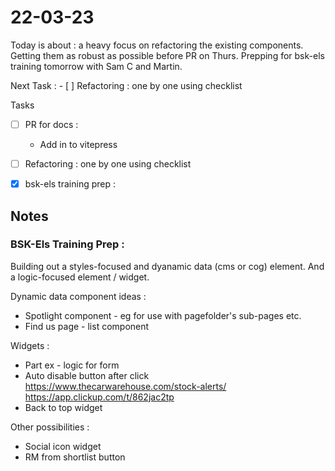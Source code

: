 # 22-03-23

Today is about :
a heavy focus on refactoring the existing components. Getting them as robust as possible before PR on Thurs.
Prepping for bsk-els training tomorrow with Sam C and Martin.



Next Task :
    - [ ] Refactoring :
        one by one using checklist

Tasks
- [ ] PR for docs :
    - Add in to vitepress

- [ ] Refactoring :
      one by one using checklist

- [x] bsk-els training prep :


## Notes

### BSK-Els Training Prep :
Building out a styles-focused and dyanamic data (cms or cog) element. And a logic-focused element / widget.

Dynamic data component ideas :
- Spotlight component - eg for use with pagefolder's sub-pages etc.
- Find us page - list component

Widgets :
- Part ex - logic for form
- Auto disable button after click
    https://www.thecarwarehouse.com/stock-alerts/
    https://app.clickup.com/t/862jac2tp
- Back to top widget

Other possibilities :
- Social icon widget
- RM from shortlist button
